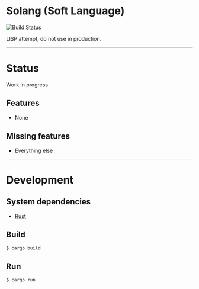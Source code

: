 # Solang (Soft Language)

[![Build Status](https://travis-ci.com/tkriik/solang.svg?branch=riir)](https://travis-ci.com/tkriik/solang)

LISP attempt, do not use in production.

--------------------------------------------------------------------------------

# Status

Work in progress

## Features

  - None

## Missing features

  - Everything else

--------------------------------------------------------------------------------

# Development

## System dependencies

  - [Rust](https://www.rust-lang.org/en-US/)

## Build

    $ cargo build

## Run

    $ cargo run
